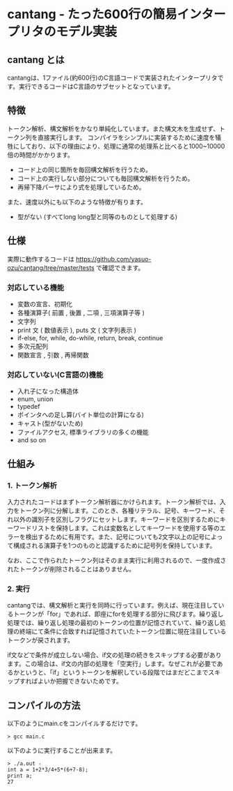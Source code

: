 # cantang - たった600行の簡易インタープリタのモデル実装

## cantang とは
cantangは、1ファイル(約600行)のC言語コードで実装されたインタープリタです。実行できるコードはC言語のサブセットとなっています。

## 特徴
トークン解析、構文解析をかなり単純化しています。また構文木を生成せず、トークン列を直接実行します。
コンパイラをシンプルに実装するために速度を犠牲にしており、以下の理由により、処理に通常の処理系と比べると1000~10000倍の時間がかかります。

- コード上の同じ箇所を毎回構文解析を行うため。
- コード上の実行しない部分についても毎回構文解析を行うため。
- 再帰下降パーサにより式を処理しているため。

また、速度以外にも以下のような特徴が有ります。

- 型がない (すべてlong long型と同等のものとして処理する)

## 仕様
実際に動作するコードは
https://github.com/yasuo-ozu/cantang/tree/master/tests
で確認できます。

### 対応している機能

- 変数の宣言、初期化
- 各種演算子( 前置 , 後置 , 二項 , 三項演算子等 )
- 文字列
- print 文 ( 数値表示 ), puts 文 ( 文字列表示 )
- if-else, for, while, do-while, return, break, continue
- 多次元配列
- 関数宣言 , 引数 , 再帰関数

### 対応していない(C言語の)機能

- 入れ子になった構造体
- enum, union
- typedef
- ポインタへの足し算(バイト単位の計算になる)
- キャスト(型がないため)
- ファイルアクセス, 標準ライブラリの多くの機能
- and so on

## 仕組み

### 1. トークン解析
入力されたコードはまずトークン解析器にかけられます。トークン解析では、入力をトークン列に分解します。このとき、各種リテラル、記号、キーワード、それ以外の識別子を区別しフラグにセットします。キーワードを区別するためにキーワードリストを保持します。これは変数名としてキーワードを使用する等のエラーを検出するために有用です。また、記号についても2文字以上の記号によって構成される演算子を1つのものと認識するために記号列を保持しています。

なお、ここで作られたトークン列はそのまま実行に利用されるので、一度作成されたトークンが削除されることはありません。

### 2. 実行
cantangでは、構文解析と実行を同時に行っています。例えば、現在注目しているトークンが「for」であれば、即座にforを処理する部分に飛びます。繰り返し処理では、繰り返し処理の最初のトークンの位置が記憶されていて、繰り返し処理の終端にて条件に合致すれば記憶されていたトークン位置に現在注目しているトークンが戻されます。

if文などで条件が成立しない場合、if文の処理の続きをスキップする必要があります。この場合は、if文の内部の処理を「空実行」します。なぜこれが必要であるかというと、「if」というトークンを解釈している段階ではまだどこまでスキップすればよいか把握できないためです。

## コンパイルの方法
以下のようにmain.cをコンパイルするだけです。
```
> gcc main.c
```

以下のように実行することが出来ます。

```
> ./a.out -
int a = 1+2*3/4+5*(6+7-8);
print a;
27
```
